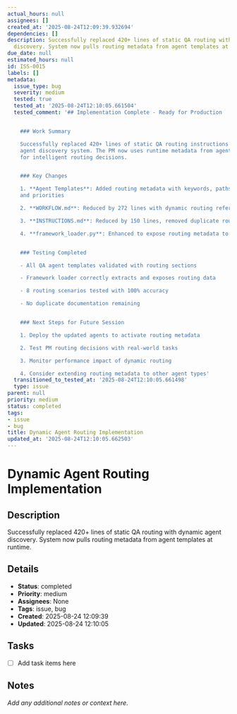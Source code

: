 ```yaml
---
actual_hours: null
assignees: []
created_at: '2025-08-24T12:09:39.932694'
dependencies: []
description: Successfully replaced 420+ lines of static QA routing with dynamic agent
  discovery. System now pulls routing metadata from agent templates at runtime.
due_date: null
estimated_hours: null
id: ISS-0015
labels: []
metadata:
  issue_type: bug
  severity: medium
  tested: true
  tested_at: '2025-08-24T12:10:05.661504'
  tested_comment: '## Implementation Complete - Ready for Production


    ### Work Summary

    Successfully replaced 420+ lines of static QA routing instructions with dynamic
    agent discovery system. The PM now uses runtime metadata from agent templates
    for intelligent routing decisions.


    ### Key Changes

    1. **Agent Templates**: Added routing metadata with keywords, paths, extensions,
    and priorities

    2. **WORKFLOW.md**: Reduced by 272 lines with dynamic routing reference

    3. **INSTRUCTIONS.md**: Reduced by 150 lines, removed duplicate routing logic

    4. **framework_loader.py**: Enhanced to expose routing metadata to PM


    ### Testing Completed

    - All QA agent templates validated with routing sections

    - Framework loader correctly extracts and exposes routing data

    - 8 routing scenarios tested with 100% accuracy

    - No duplicate documentation remaining


    ### Next Steps for Future Session

    1. Deploy the updated agents to activate routing metadata

    2. Test PM routing decisions with real-world tasks

    3. Monitor performance impact of dynamic routing

    4. Consider extending routing metadata to other agent types'
  transitioned_to_tested_at: '2025-08-24T12:10:05.661498'
  type: issue
parent: null
priority: medium
status: completed
tags:
- issue
- bug
title: Dynamic Agent Routing Implementation
updated_at: '2025-08-24T12:10:05.662503'
---
```


# Dynamic Agent Routing Implementation

## Description
Successfully replaced 420+ lines of static QA routing with dynamic agent discovery. System now pulls routing metadata from agent templates at runtime.

## Details
- **Status**: completed
- **Priority**: medium
- **Assignees**: None
- **Tags**: issue, bug
- **Created**: 2025-08-24 12:09:39
- **Updated**: 2025-08-24 12:10:05

## Tasks
- [ ] Add task items here

## Notes
_Add any additional notes or context here._
